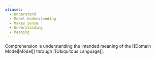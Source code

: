 ```yaml
---
aliases:
  - Understand
  - Model Understanding
  - Makes Sense
  - Understanding
  - Meaning
---
```

Comprehension is understanding the intended meaning of the [[Domain Model|Model]] through [[Ubiquitous Language]].
